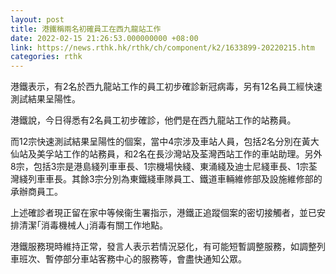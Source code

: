 ```yaml
---
layout: post
title: 港鐵稱兩名初確員工在西九龍站工作
date: 2022-02-15 21:26:53.000000000 +08:00
link: https://news.rthk.hk/rthk/ch/component/k2/1633899-20220215.htm
categories: rthk
---
```


港鐵表示，有2名於西九龍站工作的員工初步確診新冠病毒，另有12名員工經快速測試結果呈陽性。

港鐵說，今日得悉有2名員工初步確診，他們是在西九龍站工作的站務員。

而12宗快速測試結果呈陽性的個案，當中4宗涉及車站人員，包括2名分別在黃大仙站及美孚站工作的站務員，和2名在長沙灣站及荃灣西站工作的車站助理。另外8宗，包括3宗是港島綫列車車長、1宗機場快綫、東涌綫及迪士尼綫車長、1宗荃灣綫列車車長。其餘3宗分別為東鐵綫車隊員工、鐵道車輛維修部及設施維修部的承辦商員工。

上述確診者現正留在家中等候衞生署指示，港鐵正追蹤個案的密切接觸者，並已安排清潔｢消毒機械人｣消毒有關工作地點。

港鐵服務現時維持正常，發言人表示若情況惡化，有可能短暫調整服務，如調整列車班次、暫停部分車站客務中心的服務等，會盡快通知公眾。
